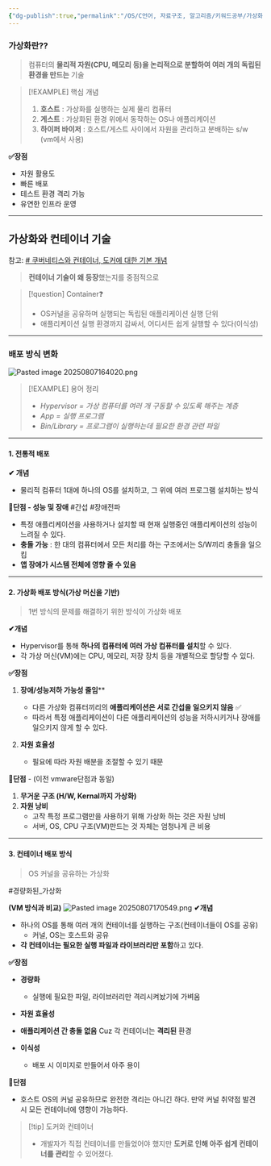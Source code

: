 ```yaml
---
{"dg-publish":true,"permalink":"/OS/C언어, 자료구조, 알고리즘/키워드공부/가상화/","noteIcon":"","created":"2025-08-07T14:13:53.028+09:00","updated":"2025-08-18T01:06:14.210+09:00"}
---
```




### 가상화란??
> 컴퓨터의 **물리적 자원(CPU, 메모리 등)을 논리적으로 분할하여 여러 개의 독립된 환경을 만드는** 기술 

>[!EXAMPLE] 핵심 개념 
>1. **호스트** : 가상화를 실행하는 실제 물리 컴퓨터 
>2. **게스트** : 가상화된 환경 위에서 동작하는 OS나 애플리케이션 
>3. **하이퍼 바이저** : 호스트/게스트 사이에서 자원을 관리하고 분배하는 s/w (vm에서 사용)

**✅장점** 
- 자원 활용도
- 빠른 배포
- 테스트 환경 격리 가능 
- 유연한 인프라 운영 

---  

## 가상화와 컨테이너 기술 
참고: [# 쿠버네티스와 컨테이너, 도커에 대한 기본 개념](https://www.samsungsds.com/kr/insights/220222_kubernetes1.html)
> **컨테이너 기술이 왜 등장**했는지를 중점적으로 

>[!question] Container❓
>- OS커널을 공유하며 실행되는 독립된 애플리케이션 실행 단위 
>- 애플리케이션 실행 환경까지 감싸서, 어디서든 쉽게 실행할 수 있다(이식성)

---
### 배포 방식 변화 
![Pasted image 20250807164020.png](/img/user/supporter/image/Pasted%20image%2020250807164020.png)
>[!EXAMPLE] 용어 정리
>- *Hypervisor = 가상 컴퓨터를 여러 개 구동할 수 있도록 해주는 계층*
>- *App = 실행 프로그램*
>- *Bin/Library = 프로그램이 실행하는데 필요한 환경 관련 파일*

---
#### 1. 전통적 배포
**✔ 개념** 
 - 물리적 컴퓨터 1대에 하나의 OS를 설치하고, 그 위에 여러 프로그램 설치하는 방식 


**💢단점 - 성능 및 장애**  #간섭 #장애전파 
- 특정 애플리케이션을 사용하거나 설치할 때 현재 실행중인 애플리케이션의 성능이 느려질 수 있다.
- **충돌 가능** : 한 대의 컴퓨터에서 모든 처리를 하는 구조에서는 S/W끼리 충돌을 일으킴
- **앱 장애가 시스템 전체에 영향 줄 수 있음** 

---
#### 2. 가상화 배포 방식(가상 머신을 기반)
> 1번 방식의 문제를 해결하기 위한 방식이 가상화 배포 

**✔개념** 
- Hypervisor를 통해 **하나의 컴퓨터에 여러 가상 컴퓨터를 설치**할 수 있다.
- 각 가상 머신(VM)에는 CPU, 메모리, 저장 장치 등을 개별적으로 할당할 수 있다.


**✅장점**
1. **장애/성능저하 가능성 줄임**** 
	- 다른 가상화 컴퓨터끼리의 **애플리케이션은 서로 간섭을 일으키지 않음** ✅
	- 따라서 특정 애플리케이션이 다른 애플리케이션의 성능을 저하시키거나 장애를 일으키지 않게 할 수 있다.
			  
2. **자원 효율성** 
	- 필요에 따라 자원 배분을 조절할 수 있기 때문

💢**단점** - (이전 vmware단점과 동일)
1. **무거운 구조 (H/W, Kernal까지 가상화)**
2. **자원 낭비** 
	- 고작 특정 프로그램만을 사용하기 위해 가상화 하는 것은 자원 낭비 
	- 서버, OS, CPU 구조(VM)만드는 것 자체는 엄청나게 큰 비용 

---
#### 3. 컨테이너 배포 방식
> OS 커널을 공유하는 가상화 

#경량화된_가상화  

**(VM 방식과 비교)**
![Pasted image 20250807170549.png](/img/user/supporter/image/Pasted%20image%2020250807170549.png)
**✔개념** 
- 하나의 OS를 통해 여러 개의 컨테이너를 실행하는 구조(컨테이너들이 OS를 공유)
	- 커널, OS는 호스트와 공유 
- **각 컨테이너는 필요한 실행 파일과 라이브러리만 포함**하고 있다.

**✅장점**
- **경량화**  
	- 실행에 필요한 파일, 라이브러리만 격리시켜놨기에 가벼움
	  
- **자원 효율성**  
- **애플리케이션 간 충돌 없음** Cuz 각 컨테이너는 **격리된** 환경
- **이식성**
	- 배포 시 이미지로 만들어서 아주 용이 

**💢단점**
- 호스트 OS의 커널 공유하므로 완전한 격리는 아니긴 하다. 만약 커널 취약점 발견 시 모든 컨테이너에 영향이 가능하다.

>[!tip] 도커와 컨테이너
>- 개발자가 직접 컨테이너를 만들었어야 했지만 **도커로 인해 아주 쉽게 컨테이너를 관리**할 수 있어졌다.


